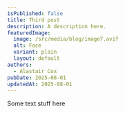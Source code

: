 ```yaml
---
isPublished: false
title: Third post
description: A description here.
featuredImage:
  image: /src/media/blog/image7.avif
  alt: Face
  variant: plain
  layout: default
authors:
  - Alastair Cox
pubDate: 2025-08-01
updatedAt: 2025-08-01
---
```

Some text stuff here